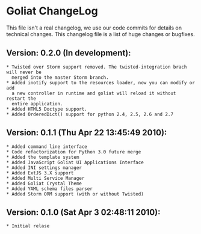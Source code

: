 Goliat ChangeLog
================

This file isn't a real changelog, we use our code commits for details on technical changes.
This changelog file is a list of huge changes or bugfixes.

Version: 0.2.0 (In development):
--------------------------------

    * Twisted over Storm support removed. The twisted-integration brach will never be
      merged into the master Storm branch.
    * Added inotify support to the resources loader, now you can modify or add
      a new controller in runtime and goliat will reload it without restart the
      entire application.
    * Added HTML5 Doctype support.
    * Added OrderedDict() support for python 2.4, 2.5, 2.6 and 2.7

Version: 0.1.1 (Thu Apr 22 13:45:49 2010):
------------------------------------------

    * Added command line interface
    * Code refactorization for Python 3.0 future merge
    * Added the template system
    * Added JavaScript Goliat UI Applications Interface
    * Added INI settings manager
    * Added ExtJS 3.X support
    * Added Multi Service Manager
    * Added Goliat Crystal Theme
    * Added YAML schema files parser
    * Added Storm ORM support (with or without Twisted) 

Version: 0.1.0 (Sat Apr 3 02:48:11 2010):
-----------------------------------------

    * Initial relase
